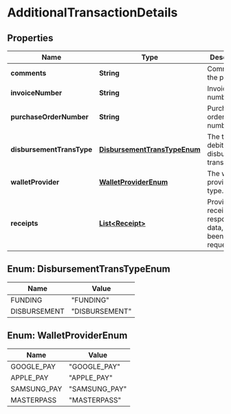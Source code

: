 

# AdditionalTransactionDetails

## Properties

Name | Type | Description | Notes
------------ | ------------- | ------------- | -------------
**comments** | **String** | Comment for the payment. |  [optional]
**invoiceNumber** | **String** | Invoice number. |  [optional]
**purchaseOrderNumber** | **String** | Purchase order number. |  [optional]
**disbursementTransType** | [**DisbursementTransTypeEnum**](#DisbursementTransTypeEnum) | The type of debit disbursement transaction. |  [optional]
**walletProvider** | [**WalletProviderEnum**](#WalletProviderEnum) | The wallet provider type. |  [optional]
**receipts** | [**List&lt;Receipt&gt;**](Receipt.md) | Provides receipt response data, if it has been requested. |  [optional]



## Enum: DisbursementTransTypeEnum

Name | Value
---- | -----
FUNDING | &quot;FUNDING&quot;
DISBURSEMENT | &quot;DISBURSEMENT&quot;



## Enum: WalletProviderEnum

Name | Value
---- | -----
GOOGLE_PAY | &quot;GOOGLE_PAY&quot;
APPLE_PAY | &quot;APPLE_PAY&quot;
SAMSUNG_PAY | &quot;SAMSUNG_PAY&quot;
MASTERPASS | &quot;MASTERPASS&quot;



